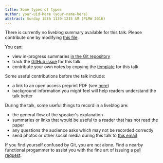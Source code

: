 ```yaml
---
title: Some types of types
author: your-uid-here (your-name-here)
abstract: Sunday 18th 1130-1215 AM (PLMW 2016)
---
```


There is currently no liveblog summary available for this talk. Please contribute one by modifying [this file](https://github.com/ocamllabs/icfp2016-blog/blob/master/PLMW/some-types-of-types.md).

You can:
* view in-progress summaries [in the Git repository](https://github.com/ocamllabs/icfp2016-blog/tree/master/PLMW/some-types-of-types/)
* track the [GitHub issue](https://github.com/ocamllabs/icfp2016-blog/issues/14) for this talk
* contribute your own notes by copying the [template](some-types-of-types/template.md) for this talk.

Some useful contributions before the talk include:
* a link to an open access preprint PDF (see [here](https://github.com/gasche/icfp2016-papers))
* background information you might feel will help readers understand the talk better

During the talk, some useful things to record in a liveblog are:
* the general flow of the speaker's explanation
* summaries or links that would be useful to a reader that has not read the paper
* any questions the audience asks which may not be recorded correctly
* send photos or other social media during this talk to [this email](mailto:icfp16.photos@gmail.com?subject=PLMW:some-types-of-types)

If you find yourself confused by Git, you are not alone. Find a nearby functional progammer
to assist you with the fine art of issuing a [pull request](https://help.github.com/articles/about-pull-requests/).

